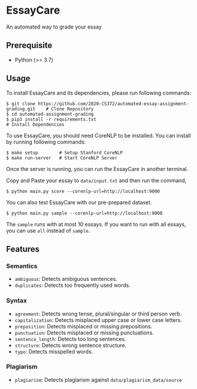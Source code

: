 # EssayCare
An automated way to grade your essay

## Prerequisite
* Python (>= 3.7)

## Usage
To install EssayCare and its dependencies, please run following commands:
```console
$ git clone https://github.com/2020-CS372/automated-essay-assignment-grading.git    # Clone Repository
$ cd automated-assignment-grading
$ pip3 install -r requirements.txt                                                  # Install Dependencies
```

To use EssayCare, you should need CoreNLP to be installed. You can install by running following commands:
```console
$ make setup        # Setup Stanford CoreNLP
$ make run-server   # Start CoreNLP Server
```

Once the server is running, you can run the EssayCare in another terminal.

Copy and Paste your essay to `data/input.txt` and then run the command,
```console
$ python main.py score --corenlp-url=http://localhost:9000
```

You can also test EssayCare with our pre-prepared dataset.
```console
$ python main.py sample --corenlp-url=http://localhost:9000
```

The `sample` runs with at most 10 essays. If you want to run with all essays, you can use `all` instead of `sample`.

## Features
### Semantics
* `ambiguous`: Detects ambiguous sentences.
* `duplicates`: Detects too frequently used words.

### Syntax
* `agreement`: Detects wrong tense, plural/singular or third person verb.
* `capitalization`: Detects misplaced upper case or lower case letters.
* `preposition`: Detects misplaced or missing prepositions.
* `punctuation`: Detects misplaced or missing punctuations.
* `sentence_length`: Detects too long sentences.
* `structure`: Detects wrong sentence structure.
* `typo`: Detects misspelled words.

### Plagiarism
* `plagiarism`: Detects plagiarism against `data/plagiarism_data/source`
